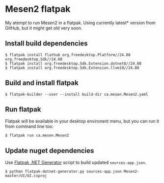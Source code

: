 # Mesen2 flatpak

My atempt to run Mesen2 in a flatpak. Using currently latest* version from GitHub, but it might get old very soon.

## Install build dependencies
```
$ flatpak install flathub org.freedesktop.Platform//24.08 org.freedesktop.Sdk//24.08
$ flatpak install org.freedesktop.Sdk.Extension.dotnet8//24.08
$ flatpak install org.freedesktop.Sdk.Extension.llvm19//24.08
```

## Build and install flatpak
```
$ flatpak-builder --user --install build-dir ca.mesen.Mesen2.yaml
```

## Run flatpak
Flatpak will be available in your desktop environent menu, but you can run it from command line too:
```
$ flatpak run ca.mesen.Mesen2
```

## Update nuget dependencies
Use [Flatpak .NET Generator](https://github.com/flatpak/flatpak-builder-tools/tree/master/dotnet) script to build updated `sources-app.json`. 
```
$ python flatpak-dotnet-generator.py sources-app.json Mesen2-master/UI/UI.csproj
```
